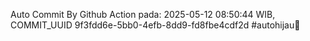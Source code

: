 Auto Commit By Github Action pada: 2025-05-12 08:50:44 WIB, COMMIT_UUID 9f3fdd6e-5bb0-4efb-8dd9-fd8fbe4cdf2d #autohijau🗿
